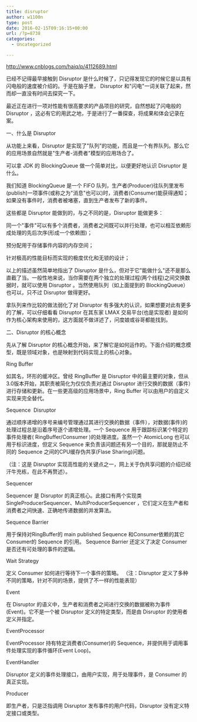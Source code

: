 ```yaml
---
title: disruptor
author: w1100n
type: post
date: 2016-02-15T09:16:15+00:00
url: /?p=8738
categories:
  - Uncategorized

---
```

http://www.cnblogs.com/haiq/p/4112689.html

已经不记得最早接触到 Disruptor 是什么时候了，只记得发现它的时候它是以具有闪电般的速度被介绍的。于是在脑子里， Disruptor 和"闪电"一词关联了起来，然而却一直没有时间去探究一下。

最近正在进行一项对性能有很高要求的产品项目的研究，自然想起了闪电般的 Disruptor ，这必有它的用武之地，于是进行了一番探查，将成果和体会记录在案。

一、什么是 Disruptor

从功能上来看，Disruptor 是实现了"队列"的功能，而且是一个有界队列。那么它的应用场景自然就是"生产者-消费者"模型的应用场合了。

可以拿 JDK 的 BlockingQueue 做一个简单对比，以便更好地认识 Disruptor 是什么。

我们知道 BlockingQueue 是一个 FIFO 队列，生产者(Producer)往队列里发布(publish)一项事件(或称之为"消息"也可以)时，消费者(Consumer)能获得通知；如果没有事件时，消费者被堵塞，直到生产者发布了新的事件。

这些都是 Disruptor 能做到的，与之不同的是，Disruptor 能做更多：

同一个"事件"可以有多个消费者，消费者之间既可以并行处理，也可以相互依赖形成处理的先后次序(形成一个依赖图)；
  
预分配用于存储事件内容的内存空间；
  
针对极高的性能目标而实现的极度优化和无锁的设计；
  
以上的描述虽然简单地指出了 Disruptor 是什么，但对于它"能做什么"还不是那么直截了当。一般性地来说，当你需要在两个独立的处理过程(两个线程)之间交换数据时，就可以使用 Disruptor 。当然使用队列（如上面提到的 BlockingQueue）也可以，只不过 Disruptor 做得更好。

拿队列来作比较的做法弱化了对 Disruptor 有多强大的认识，如果想要对此有更多的了解，可以仔细看看 Disruptor 在其东家 LMAX 交易平台(也是实现者) 是如何作为核心架构来使用的，这方面就不做详述了，问度娘或谷哥都能找到。

二、Disruptor 的核心概念

先从了解 Disruptor 的核心概念开始，来了解它是如何运作的。下面介绍的概念模型，既是领域对象，也是映射到代码实现上的核心对象。

Ring Buffer
  
如其名，环形的缓冲区。曾经 RingBuffer 是 Disruptor 中的最主要的对象，但从3.0版本开始，其职责被简化为仅仅负责对通过 Disruptor 进行交换的数据（事件）进行存储和更新。在一些更高级的应用场景中，Ring Buffer 可以由用户的自定义实现来完全替代。
  
Sequence  Disruptor
  
通过顺序递增的序号来编号管理通过其进行交换的数据（事件），对数据(事件)的处理过程总是沿着序号逐个递增处理。一个 Sequence 用于跟踪标识某个特定的事件处理者( RingBuffer/Consumer )的处理进度。虽然一个 AtomicLong 也可以用于标识进度，但定义 Sequence 来负责该问题还有另一个目的，那就是防止不同的 Sequence 之间的CPU缓存伪共享(Flase Sharing)问题。
  
（注：这是 Disruptor 实现高性能的关键点之一，网上关于伪共享问题的介绍已经汗牛充栋，在此不再赘述）。
  
Sequencer
  
Sequencer 是 Disruptor 的真正核心。此接口有两个实现类 SingleProducerSequencer、MultiProducerSequencer ，它们定义在生产者和消费者之间快速、正确地传递数据的并发算法。
  
Sequence Barrier
  
用于保持对RingBuffer的 main published Sequence 和Consumer依赖的其它Consumer的 Sequence 的引用。 Sequence Barrier 还定义了决定 Consumer 是否还有可处理的事件的逻辑。
  
Wait Strategy
  
定义 Consumer 如何进行等待下一个事件的策略。 （注：Disruptor 定义了多种不同的策略，针对不同的场景，提供了不一样的性能表现）
  
Event
  
在 Disruptor 的语义中，生产者和消费者之间进行交换的数据被称为事件(Event)。它不是一个被 Disruptor 定义的特定类型，而是由 Disruptor 的使用者定义并指定。
  
EventProcessor
  
EventProcessor 持有特定消费者(Consumer)的 Sequence，并提供用于调用事件处理实现的事件循环(Event Loop)。
  
EventHandler
  
Disruptor 定义的事件处理接口，由用户实现，用于处理事件，是 Consumer 的真正实现。
  
Producer
  
即生产者，只是泛指调用 Disruptor 发布事件的用户代码，Disruptor 没有定义特定接口或类型。